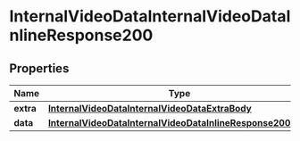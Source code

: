 # InternalVideoDataInternalVideoDataInlineResponse200

## Properties
Name | Type | Description | Notes
------------ | ------------- | ------------- | -------------
**extra** | [**InternalVideoDataInternalVideoDataExtraBody**](InternalVideoDataInternalVideoDataExtraBody.md) |  |  [optional]
**data** | [**InternalVideoDataInternalVideoDataInlineResponse200Data**](InternalVideoDataInternalVideoDataInlineResponse200Data.md) |  |  [optional]
